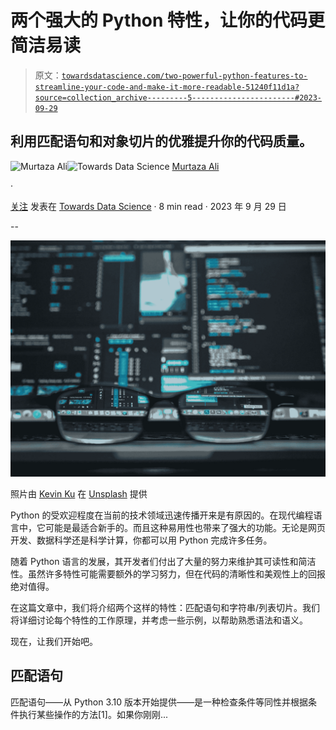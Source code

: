 # 两个强大的 Python 特性，让你的代码更简洁易读

> 原文：[`towardsdatascience.com/two-powerful-python-features-to-streamline-your-code-and-make-it-more-readable-51240f11d1a?source=collection_archive---------5-----------------------#2023-09-29`](https://towardsdatascience.com/two-powerful-python-features-to-streamline-your-code-and-make-it-more-readable-51240f11d1a?source=collection_archive---------5-----------------------#2023-09-29)

## 利用匹配语句和对象切片的优雅提升你的代码质量。

[](https://murtaza5152-ali.medium.com/?source=post_page-----51240f11d1a--------------------------------)![Murtaza Ali](https://murtaza5152-ali.medium.com/?source=post_page-----51240f11d1a--------------------------------)[](https://towardsdatascience.com/?source=post_page-----51240f11d1a--------------------------------)![Towards Data Science](https://towardsdatascience.com/?source=post_page-----51240f11d1a--------------------------------) [Murtaza Ali](https://murtaza5152-ali.medium.com/?source=post_page-----51240f11d1a--------------------------------)

·

[关注](https://medium.com/m/signin?actionUrl=https%3A%2F%2Fmedium.com%2F_%2Fsubscribe%2Fuser%2F607fa603b7ce&operation=register&redirect=https%3A%2F%2Ftowardsdatascience.com%2Ftwo-powerful-python-features-to-streamline-your-code-and-make-it-more-readable-51240f11d1a&user=Murtaza+Ali&userId=607fa603b7ce&source=post_page-607fa603b7ce----51240f11d1a---------------------post_header-----------) 发表在 [Towards Data Science](https://towardsdatascience.com/?source=post_page-----51240f11d1a--------------------------------) · 8 min read · 2023 年 9 月 29 日

--

[](https://medium.com/m/signin?actionUrl=https%3A%2F%2Fmedium.com%2F_%2Fbookmark%2Fp%2F51240f11d1a&operation=register&redirect=https%3A%2F%2Ftowardsdatascience.com%2Ftwo-powerful-python-features-to-streamline-your-code-and-make-it-more-readable-51240f11d1a&source=-----51240f11d1a---------------------bookmark_footer-----------)![](img/4c2222582de9c851f5249d9cc8877197.png)

照片由 [Kevin Ku](https://unsplash.com/@ikukevk?utm_source=medium&utm_medium=referral) 在 [Unsplash](https://unsplash.com/?utm_source=medium&utm_medium=referral) 提供

Python 的受欢迎程度在当前的技术领域迅速传播开来是有原因的。在现代编程语言中，它可能是最适合新手的。而且这种易用性也带来了强大的功能。无论是网页开发、数据科学还是科学计算，你都可以用 Python 完成许多任务。

随着 Python 语言的发展，其开发者们付出了大量的努力来维护其可读性和简洁性。虽然许多特性可能需要额外的学习努力，但在代码的清晰性和美观性上的回报绝对值得。

在这篇文章中，我们将介绍两个这样的特性：匹配语句和字符串/列表切片。我们将详细讨论每个特性的工作原理，并考虑一些示例，以帮助熟悉语法和语义。

现在，让我们开始吧。

## 匹配语句

匹配语句——从 Python 3.10 版本开始提供——是一种检查条件等同性并根据条件执行某些操作的方法[1]。如果你刚刚...
